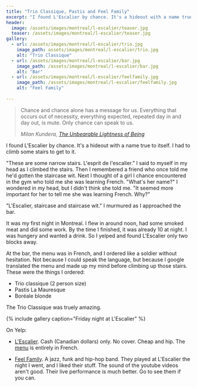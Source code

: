 ```yaml
---
title: "Trio Classique, Pastis and Feel Family"
excerpt: "I found L'Escalier by chance. It's a hideout with a name true to itself. I had to climb some stairs to get to it."
header:
  image: /assets/images/montreal/l-escalier/teaser.jpg
  teaser: /assets/images/montreal/l-escalier/teaser.jpg
gallery:
  - url: /assets/images/montreal/l-escalier/trio.jpg
    image_path: assets/images/montreal/l-escalier/trio.jpg
    alt: "Trio Classique"
  - url: /assets/images/montreal/l-escalier/bar.jpg
    image_path: /assets/images/montreal/l-escalier/bar.jpg
    alt: "Bar"
  - url: /assets/images/montreal/l-escalier/feelfamily.jpg
    image_path: /assets/images/montreal/l-escalier/feelfamily.jpg
    alt: "Feel Family"
  
---
```


> Chance and chance alone has a message for us. Everything that occurs out of necessity, everything expected, repeated day in and day out, is mute. Only chance can speak to us.
>
> <cite>Milan Kundera, [The Unbearable Lightness of Being](http://amzn.to/2sNg2na)</cite>

I found L'Escalier by chance. It's a hideout with a name true to itself. I had to climb some stairs to get to it.

"These are some narrow stairs. L'esprit de l'escalier." I said to myself in my head as I climbed the stairs. Then I remembered a friend who once told me he'd gotten the staircase wit. Next I thought of a girl I chance encountered in the gym who told me she was learning French. "What's her name?" I wondered in my head, but I didn't think she told me. "It seemed more important for her to tell me she was learning French. Why?"

"L'Escalier, staircase and staircase wit." I murmured as I approached the bar.

It was my first night in Montreal. I flew in around noon, had some smoked meat and did some work. By the time I finished, it was already 10 at night. I was hungery and wanted a drink. So I yelped and found L'Escalier only two blocks away.

At the bar, the menu was in French, and I ordered like a soldier without hesitation. Not because I could speak the language, but because I google translated the menu and made up my mind before climbing up those stairs. These were the things I ordered:

* Trio classique (2 person size)
* Pastis La Mauresque
* Boréale blonde

The Trio Classique was truely amazing.

{% include gallery caption="Friday night at L'Escalier" %}

On Yelp:

* [L'Escalier](https://www.yelp.com/biz/l-escalier-montréal-2). Cash (Canadian dollars) only. No cover. Cheap and hip. The [menu](http://lescalier-montreal.com/restaurant-bar/wp-content/uploads/2014/07/Menu-2016-FINI-222.pdf) is entirely in French.

* [Feel Family](http://lescalier-montreal.com/restaurant-bar/?tribe_events=feel-family-funk-jazz-trance-et-hip-hop-27). A jazz, funk and hip-hop band. They played at L'Escalier the night I went, and I liked their stuff. The sound of the youtube videos aren't good. Their live performance is much better. Go to see them if you can. 
